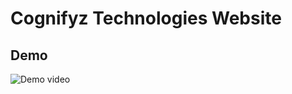 
# Cognifyz Technologies Website



## Demo


![Demo video](https://github.com/user-attachments/assets/d59a1f44-8503-4ca8-a921-bf439c521cf1)
